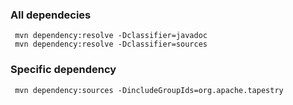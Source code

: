 ### All dependecies
     mvn dependency:resolve -Dclassifier=javadoc
     mvn dependency:resolve -Dclassifier=sources

### Specific dependency
     mvn dependency:sources -DincludeGroupIds=org.apache.tapestry